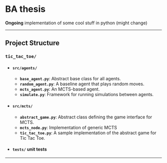 # BA thesis

**Ongoing** implementation of some cool stuff in python (might change)


---

## Project Structure

### `tic_tac_toe/`
- #### `src/agents/`
  - **`base_agent.py`**: Abstract base class for all agents.
  - **`random_agent.py`**: A baseline agent that plays random moves.
  - **`mcts_agent.py`**: An MCTS-based agent.
  - **`simulate.py`**: Framework for running simulations between agents.

- #### `src/mcts/`
  - **`abstract_game.py`**: Abstract class defining the game interface for MCTS.
  - **`mcts_node.py`**: Implementation of generic MCTS
  - **`tic_tac_toe.py`**: A sample implementation of the abstract game for Tic Tac Toe.
  
- #### `tests/` unit tests

---
